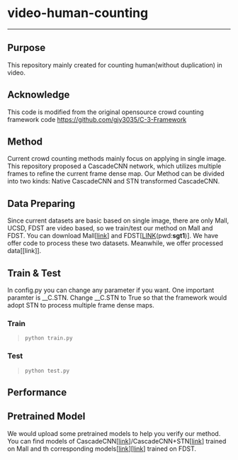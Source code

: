 # video-human-counting
---

## Purpose
This repository mainly created for counting human(without duplication) in video. 

## Acknowledge
This code is modified from the original opensource crowd counting framework code https://github.com/gjy3035/C-3-Framework

## Method
Current crowd counting methods mainly focus on applying in single image. This repository proposed a CascadeCNN network, which utilizes multiple frames to refine the current frame dense map. Our Method can be divided into two kinds: Native CascadeCNN and STN transformed CascadeCNN.

## Data Preparing
Since current datasets are basic based on single image, there are only Mall, UCSD, FDST are video based, so we train/test our method on Mall and FDST. You can download Mall[[link](http://personal.ie.cuhk.edu.hk/~ccloy/downloads_mall_dataset.html)] and FDST[[LINK](https://pan.baidu.com/share/init?surl=NNaJ1vtsxCPJUjDNhZ1sHA)(pwd:**sgt1**)]. We have offer code to process these two datasets. Meanwhile, we offer processed data[[link]].

## Train & Test
In config.py you can change any parameter if you want. One important paramter is __C.STN. Change __C.STN to True so that the framework would adopt STN to process multiple frame dense maps.
### Train
> ```shell
> python train.py
> ```
### Test
> ```shell
> python test.py
> ```

## Performance


## Pretrained Model
We would upload some pretrained models to help you verify our method. You can find models of CascadeCNN[[link]()]/CascadeCNN+STN[[link]()] trained on Mall and th corresponding models[[link]()][[link]()] trained on FDST.


